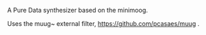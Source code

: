 

A Pure Data synthesizer based on the minimoog. 

Uses the muug~ external filter, https://github.com/pcasaes/muug .
